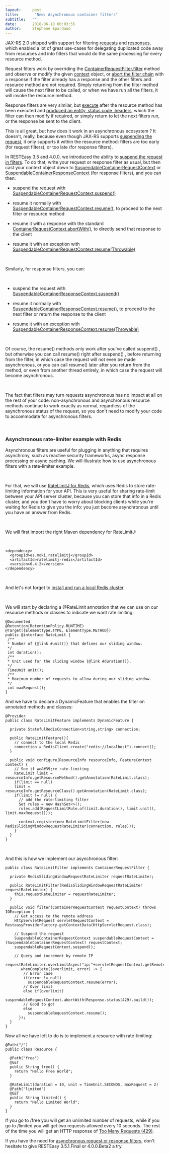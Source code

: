 ```yaml
---
layout:     post
title:       "New: Asynchronous container filters"
subtitle:   ""
date:       2018-06-18 00:03:55
author:     Stephane Epardaud
---
```


JAX-RS 2.0 shipped with support for filtering [requests](https://docs.oracle.com/javaee/7/api/javax/ws/rs/container/ContainerRequestFilter.html) and [responses](https://docs.oracle.com/javaee/7/api/javax/ws/rs/container/ContainerResponseFilter.html), which enabled a lot of great use-cases for delegating duplicated code away from resources and into filters that would do the same processing for every resource method.

Request filters work by overriding the [ContainerRequestFilter.filter](https://docs.oracle.com/javaee/7/api/javax/ws/rs/container/ContainerRequestFilter.html#filter-javax.ws.rs.container.ContainerRequestContext-) method and observe or modify the given [context](https://docs.oracle.com/javaee/7/api/javax/ws/rs/container/ContainerRequestContext.html) object, or [abort the filter chain](https://docs.oracle.com/javaee/7/api/javax/ws/rs/container/ContainerRequestContext.html#abortWith-javax.ws.rs.core.Response-) with a response if the filter already has a response and the other filters and resource method are not required. Simply returning from the filter method will cause the next filter to be called, or when we have run all the filters, it will invoke the resource method.

Response filters are very similar, but [execute](https://docs.oracle.com/javaee/7/api/javax/ws/rs/container/ContainerResponseFilter.html) after the resource method has been executed and [produced an entity, status code, headers](https://docs.oracle.com/javaee/7/api/javax/ws/rs/container/ContainerResponseContext.html), which the filter can then modify if required, or simply return to let the next filters run, or the response be sent to the client.


This is all great, but how does it work in an asynchronous ecosystem ? It doesn&#39;t, really, because even though JAX-RS supports [suspending the request](https://docs.oracle.com/javaee/7/api/javax/ws/rs/container/Suspended.html), it only supports it within the resource method: filters are too early (for request filters), or too late (for response filters). 

In RESTEasy 3.5 and 4.0.0, we introduced the ability to [suspend the request in filters](https://docs.jboss.org/resteasy/docs/3.5.0.Final/userguide/html/Interceptors.html#d4e1819). To do that, write your request or response filter as usual, but then cast your context object down to [SuspendableContainerRequestContext](https://docs.jboss.org/resteasy/docs/3.5.0.Final/javadocs/org/jboss/resteasy/core/interception/jaxrs/SuspendableContainerRequestContext.html) or [SuspendableContainerResponseContext](https://docs.jboss.org/resteasy/docs/3.5.0.Final/javadocs/org/jboss/resteasy/core/interception/jaxrs/SuspendableContainerResponseContext.html) (for response filters), and you can then:


- suspend the request with [SuspendableContainerRequestContext.suspend()](https://docs.jboss.org/resteasy/docs/3.5.0.Final/javadocs/org/jboss/resteasy/core/interception/jaxrs/SuspendableContainerRequestContext.html#suspend--)

- resume it normally with [SuspendableContainerRequestContext.resume()](https://docs.jboss.org/resteasy/docs/3.5.0.Final/javadocs/org/jboss/resteasy/core/interception/jaxrs/SuspendableContainerRequestContext.html#resume--), to proceed to the next filter or resource method

- resume it with a response with the standard [ContainerRequestContext.abortWith()](https://docs.oracle.com/javaee/7/api/javax/ws/rs/container/ContainerRequestContext.html#abortWith-javax.ws.rs.core.Response-), to directly send that response to the client

- resume it with an exception with [SuspendableContainerRequestContext.resume(Throwable)](https://docs.jboss.org/resteasy/docs/3.5.0.Final/javadocs/org/jboss/resteasy/core/interception/jaxrs/SuspendableContainerRequestContext.html#resume-java.lang.Throwable-)

 

Similarly, for response filters, you can:

 

- suspend the request with [SuspendableContainerResponseContext.suspend()](https://docs.jboss.org/resteasy/docs/3.5.0.Final/javadocs/org/jboss/resteasy/core/interception/jaxrs/SuspendableContainerResponseContext.html#suspend--)

- resume it normally with [SuspendableContainerResponseContext.resume()](https://docs.jboss.org/resteasy/docs/3.5.0.Final/javadocs/org/jboss/resteasy/core/interception/jaxrs/SuspendableContainerResponseContext.html#resume--), to proceed to the next filter or return the response to the client

- resume it with an exception with [SuspendableContainerResponseContext.resume(Throwable)](https://docs.jboss.org/resteasy/docs/3.5.0.Final/javadocs/org/jboss/resteasy/core/interception/jaxrs/SuspendableContainerResponseContext.html#resume-java.lang.Throwable-)

 

Of course, the 
resume()
 methods only work after you&#39;ve called 
suspend()
, but otherwise you can call 
resume()
 right after 
suspend()
, before returning from the filter, in which case the request will not even be made asynchronous, or you can call 
resume()
 later after you return from the method, or even from another thread entirely, in which case the request will become asynchronous.

 

The fact that filters may turn requests asynchronous has no impact at all on the rest of your code: non-asynchronous and asynchronous resource methods continue to work exactly as normal, regardless of the asynchronous status of the request, so you don&#39;t need to modify your code to accommodate for asynchronous filters.

 

### Asynchronous rate-limiter example with Redis

Asynchronous filters are useful for plugging in anything that requires asynchrony, such as reactive security frameworks, async response processing or async caching. We will illustrate how to use asynchronous filters with a rate-limiter example.

 

For that, we will use [RateLimitJ for Redis](https://github.com/mokies/ratelimitj/tree/master/ratelimitj-redis), which uses Redis to store rate-limiting information for your API. This is very useful for sharing rate-limit between your API server cluster, because you can store that info in a Redis cluster, and you don&#39;t have to worry about blocking clients while you&#39;re waiting for Redis to give you the info: you just become asynchronous until you have an answer from Redis.

 

We will first import the right Maven dependency for RateLimitJ:

 

```
<dependency>
  <groupId>es.moki.ratelimitj</groupId>
  <artifactId>ratelimitj-redis</artifactId>
  <version>0.4.2</version>
</dependency>
```




 

And let&#39;s not forget to [install and run a local Redis cluster](https://redis.io/download).

 

We will start by declaring a 
@RateLimit
 annotation that we can use on our resource methods or classes to indicate we want rate limiting: 

```
@Documented
@Retention(RetentionPolicy.RUNTIME)
@Target({ElementType.TYPE, ElementType.METHOD})
public @interface RateLimit {
 /**
 * Number of {@link #unit()} that defines our sliding window.
 */
 int duration();
 /**
 * Unit used for the sliding window {@link #duration()}.
 */
 TimeUnit unit();
 /**
 * Maximum number of requests to allow during our sliding window.
 */
 int maxRequest();
}
```


And we have to declare a 
DynamicFeature
 that enables the filter on annotated methods and classes:


```
@Provider
public class RateLimitFeature implements DynamicFeature {

  private StatefulRedisConnection<string,string> connection;

  public RateLimitFeature(){
    // connect to the local Redis
    connection = RedisClient.create("redis://localhost").connect();
  } 

  public void configure(ResourceInfo resourceInfo, FeatureContext context) {
    // See if we&#39;re rate-limiting
    RateLimit limit = resourceInfo.getResourceMethod().getAnnotation(RateLimit.class);
    if(limit == null)
    limit = resourceInfo.getResourceClass().getAnnotation(RateLimit.class);
    if(limit != null) {
      // add the rate-limiting filter
      Set rules = new HashSet<>();
      rules.add(RequestLimitRule.of(limit.duration(), limit.unit(), limit.maxRequest()));
      
      context.register(new RateLimitFilter(new RedisSlidingWindowRequestRateLimiter(connection, rules)));
    }
  }
}
```
 

And this is how we implement our asynchronous filter:


```
public class RateLimitFilter implements ContainerRequestFilter {

  private RedisSlidingWindowRequestRateLimiter requestRateLimiter;

  public RateLimitFilter(RedisSlidingWindowRequestRateLimiter requestRateLimiter) {
    this.requestRateLimiter = requestRateLimiter;
  }

  public void filter(ContainerRequestContext requestContext) throws IOException {
    // Get access to the remote address
    HttpServletRequest servletRequestContext = ResteasyProviderFactory.getContextData(HttpServletRequest.class);

    // Suspend the request
    SuspendableContainerRequestContext suspendableRequestContext = (SuspendableContainerRequestContext) requestContext;
    suspendableRequestContext.suspend();

    // Query and increment by remote IP
    requestRateLimiter.overLimitAsync("ip:"+servletRequestContext.getRemoteAddr())
      .whenComplete((overlimit, error) -> {
        // Error case
        if(error != null)
          suspendableRequestContext.resume(error);
        // Over limit
        else if(overlimit)
          suspendableRequestContext.abortWith(Response.status(429).build());
        // Good to go!
        else
          suspendableRequestContext.resume();
      });
  }
}
```

Now all we have left to do is to implement a resource with rate-limiting:


```
@Path("/")
public class Resource {

  @Path("free")
  @GET
  public String free() {
    return "Hello Free World";
  }

  @RateLimit(duration = 10, unit = TimeUnit.SECONDS, maxRequest = 2)
  @Path("limited")
  @GET
  public String limited() {
    return "Hello Limited World";
  }
}
```


If you go to 
/free
 you will get an unlimited number of requests, while if you go to 
/limited
 you will get two requests allowed every 10 seconds. The rest of the time you will get an HTTP response of [Too Many Requests (429)](https://tools.ietf.org/html/rfc6585#section-4).

If you have the need for [asynchronous request or response filters](https://docs.jboss.org/resteasy/docs/3.5.1.Final/userguide/html/Interceptors.html#d4e1831), don&#39;t hesitate to give RESTEasy 
3.5.1.Final
 or 
4.0.0.Beta2
 a try.
